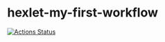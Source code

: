 # hexlet-my-first-workflow

[![Actions Status](https://github.com/Serjio89/hexlet-my-first-workflow/workflows/Build%20and%20Test/badge.svg)](https://github.com/Serjio89/hexlet-my-first-workflow/actions)
